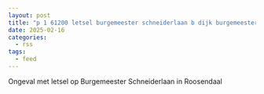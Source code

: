 ```yaml
---
layout: post
title: "p 1 61200 letsel burgemeester schneiderlaan b dijk burgemeester schneiderlaan roosendaal"
date: 2025-02-16
categories: 
  - rss
tags: 
  - feed
---
```


Ongeval met letsel op Burgemeester Schneiderlaan in Roosendaal

